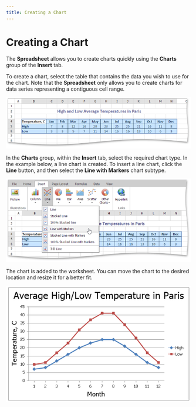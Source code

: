 ```yaml
---
title: Creating a Chart
---
```

# Creating a Chart
The **Spreadsheet** allows you to create charts quickly using the **Charts** group of the **Insert** tab.

To create a chart, select the table that contains the data you wish to use for the chart. Note that the **Spreadsheet** only allows you to create charts for data series representing a contiguous cell range.

![EUD_ASPxSpreadsheet_Insert_ExampleTable](../../../images/img26182.png)

In the **Charts** group, within the **Insert** tab, select the required chart type. In the example below, a line chart is created. To insert a line chart, click the **Line** button, and then select the **Line with Markers** chart subtype.

![EUD_ASPxSpreadsheet_Insert_LineWithMarkers](../../../images/img26183.png)

The chart is added to the worksheet. You can move the chart to the desired location and resize it for a better fit.

![EUD_ASPxSpreadsheet_Insert_LineChartExample](../../../images/img26170.png)